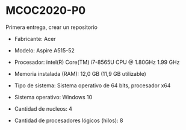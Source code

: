 # MCOC2020-P0

Primera entrega, crear un repositorio

* Fabricante: Acer

* Modelo: Aspire A515-52

* Procesador: intel(R) Core(TM) i7-8565U CPU @ 1.80GHz  1.99 GHz

* Memoria instalada (RAM): 12,0 GB (11,9 GB utilizable)

* Tipo de sistema: Sistema operativo de 64 bits, procesador x64

* Sistema operativo: Windows 10

* Cantidad de nucleos: 4

* Cantidad de procesadores lógicos (hilos): 8
